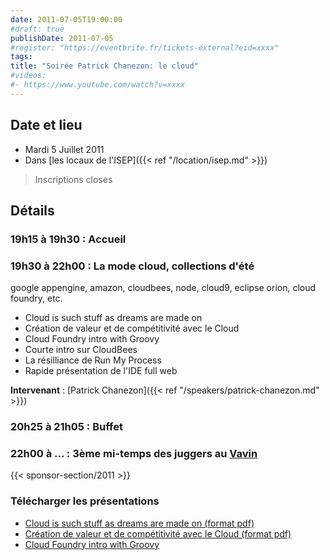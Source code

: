 ```yaml
---
date: 2011-07-05T19:00:00
#draft: true
publishDate: 2011-07-05
#register: "https://eventbrite.fr/tickets-external?eid=xxxx"
tags:
title: "Soirée Patrick Chanezon: le cloud"
#videos:
#- https://www.youtube.com/watch?v=xxxx
---
```


## Date et lieu

* Mardi 5 Juillet 2011
* Dans [les locaux de l'ISEP]({{< ref "/location/isep.md" >}})

> Inscriptions closes

## Détails

### 19h15 à 19h30 : Accueil

### 19h30 à 22h00 : La mode cloud, collections d'été

google appengine, amazon, cloudbees, node, cloud9, eclipse orion, cloud foundry, etc.

* Cloud is such stuff as dreams are made on
* Création de valeur et de compétitivité avec le Cloud
* Cloud Foundry intro with Groovy
* Courte intro sur CloudBees
* La résilliance de Run My Process
* Rapide présentation de l'IDE full web

**Intervenant** : [Patrick Chanezon]({{< ref "/speakers/patrick-chanezon.md" >}})

### 20h25 à 21h05 : Buffet

### 22h00 à ... : 3ème mi-temps des juggers au [Vavin](https://www.google.com/maps/dir//48.84398,2.330533/@48.8439685,2.2603067,12z)

{{< sponsor-section/2011 >}}

### Télécharger les présentations

* [Cloud is such stuff as dreams are made on (format pdf)](/resources/2011/cloud-dreams.pdf)
* [Création de valeur et de compétitivité avec le Cloud (format pdf)](/resources/2011/CloudetSSII.pdf)
* [Cloud Foundry intro with Groovy](/resources/2011/CloudFoundryintrowithGroovy.pdf)
